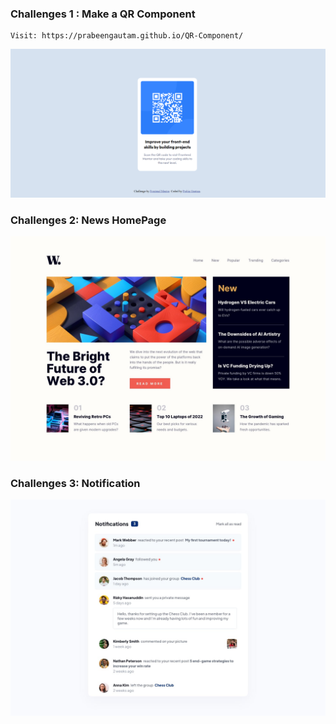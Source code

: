 ### Challenges 1 : Make a QR Component

    Visit: https://prabeengautam.github.io/QR-Component/

![qr-component](/./assets/qr.png)

### Challenges 2: News HomePage

![news-homepage](/./assets/desktop-design.jpg)

### Challenges 3: Notification

![news-homepage](/./assets/desktop-design%20copy.jpg)
